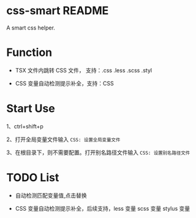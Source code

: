 # css-smart README

A smart css helper.

# Function

-   TSX 文件内跳转 CSS 文件， 支持：.css .less .scss .styl

-   CSS 变量自动检测提示补全，支持：CSS

# Start Use

1、ctrl+shift+p

2、打开全局变量文件输入 `CSS: 设置全局变量文件`

3、在根目录下，则不需要配置。打开别名路径文件输入 `CSS: 设置别名路径文件`

# TODO List

-   自动检测匹配变量值,点击替换

-   CSS 变量自动检测提示补全，后续支持，less 变量 scss 变量 stylus 变量
